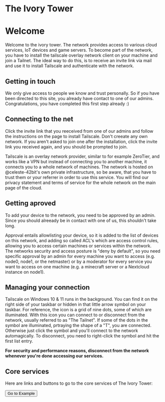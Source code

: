 # The Ivory Tower

# Welcome

Welcome to the ivory tower. The network provides access to various cloud services, IoT devices and game servers. To become part of the network, you have to install the tailscale overlay network client on your machine and join a Tailnet.
The ideal way to do this, is to receive an invite link via mail and use it to install Tailscale and authenticate with the network.

## Getting in touch

We only give access to people we know and trust personally. So if you have been directed to this site, you already have contact to one of our admins.
Congratulations, you have completed this first step already :)

## Connecting to the net

Click the invite link that you reeceived from one of our admins and follow the instructions on the page to install Tailscale.
Don't creeate any own network. If you aren't asked to join one after the installation, click the invite link you received again, and you should be prompted to join.

Tailscale is an overlay network provider, similar to for example ZeroTier, and works like a VPN but instead of connecting you to another machine, it connects you to a whole network of machines.
The network is hosted on @celeste-42bit's own private infrastructure, so be aware, that you have to trust them or your referrer in order to use this service. You will find our privacy statement and terms of service for the whole network on the main page of the cloud.

## Getting aproved

To add your device to the network, you need to be approved by an admin. Since you should alreeady be in contact with one of us, this shouldn't take long.

Approval entails allowlisting your device, so it is added to the list of devices on this network, and adding so called ACL's which are access control rules, allowing you to access certain machines or services within the network. The networks security and access posture is "deny by default", so you need specific approval by an admin for every machine you want to access (e.g. node0, node1, or the netmaster) or by a moderator for every service you want to access on one machine (e.g. a minecraft server or a Nextcloud instance on node1).

## Managing your connection

Tailscale on Windows 10 & 11 runs in the background. You can find it on the right side of your taskbar or hidden in that little arrow symbol on your taskbar. For reference, the icon is a grid of nine dots, some of which are illuminated. With this icon you can connect to or disconnect from the network, usually referred to as "The Tailnet". If some of the dots in the symbol are illuminated, prtraying the shape of a "T", you are connected. Otherwise just click the symbol and you'll connect to the network automagically. To disconnect, you need to right-click the symbol and hit the first list entry.

**For security and performance reasons, disconnect from the network whenever you're done accessing our services.**

## Core services

Here are links and buttons to go to the core services of The Ivory Tower:

<a href="https://example.com" target="_blank">
  <button style=button color:white;">
    Go to Example
  </button>
</a>
